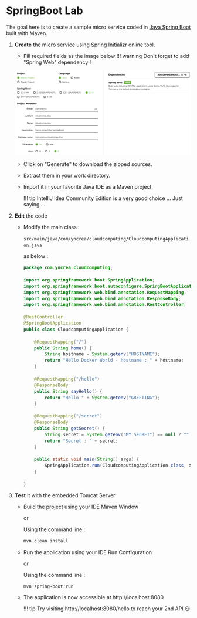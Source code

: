 # SpringBoot Lab

The goal here is to create a sample micro service coded in [Java Spring Boot](https://spring.io/projects/spring-boot) built with Maven.

1. **Create** the micro service using [Spring Initializr](https://start.spring.io/) online tool.
    * Fill required fields as the image below
    !!! warning
        Don't forget to add "Spring Web" dependency !
        
    ![Spring Initializr Settings](./files/spring/spring-initilizr-settings.png)
    
    * Click on "Generate" to download the zipped sources.
    
    * Extract them in your work directory.
    
    * Import it in your favorite Java IDE as a Maven project.
    
        !!! tip
            IntelliJ Idea Community Edition is a very good choice ... Just saying ...
        
1. **Edit** the code

    * Modify the main class :
    
        `src/main/java/com/yncrea/cloudcomputing/CloudcomputingApplication.java` 
        
        as below :
    
        ``` java hl_lines="9 13 14 15 16 17 19 20 21 22 23 24 26 27 28 29 30 31" linenums="1"
        package com.yncrea.cloudcomputing;
        
        import org.springframework.boot.SpringApplication;
        import org.springframework.boot.autoconfigure.SpringBootApplication;
        import org.springframework.web.bind.annotation.RequestMapping;
        import org.springframework.web.bind.annotation.ResponseBody;
        import org.springframework.web.bind.annotation.RestController;
        
        @RestController
        @SpringBootApplication
        public class CloudcomputingApplication {
        
            @RequestMapping("/")
            public String home() {
                String hostname = System.getenv("HOSTNAME");
                return "Hello Docker World - hostname : " + hostname;
            }
        
            @RequestMapping("/hello")
            @ResponseBody
            public String sayHello() {
                return "Hello " + System.getenv("GREETING");
            }
        
            @RequestMapping("/secret")
            @ResponseBody
            public String getSecret() {
                String secret = System.getenv("MY_SECRET") == null ? "" : System.getenv("MY_SECRET");
                return "Secret : " + secret;
            }
        
            public static void main(String[] args) {
                SpringApplication.run(CloudcomputingApplication.class, args);
            }
        
        }
       
        ```

1. **Test** it with the embedded Tomcat Server
    
    * Build the project using your IDE Maven Window
    
        or
        
        Using the command line :
        ``` bash linenums="1"
        mvn clean install
        ```

    * Run the application using your IDE Run Configuration
    
        or
        
        Using the command line :
        ``` bash linenums="1"
        mvn spring-boot:run
        ```
      
    * The application is now accessible at http://localhost:8080
    
        !!! tip
            Try visiting http://localhost:8080/hello to reach your 2nd API  :smirk: